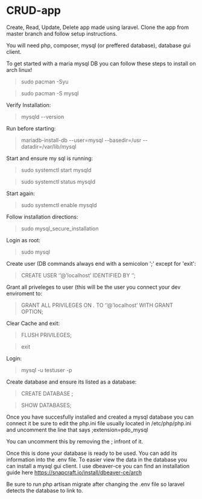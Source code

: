 # CRUD-app
Create, Read, Update, Delete app made using laravel.
Clone the app from master branch and follow setup instructions.


You will need php, composer, mysql (or preffered database), database gui client.

To get started with a maria mysql DB you can follow these steps to install on arch linux!

>sudo pacman -Syu

>sudo pacman -S mysql

Verify Installation:

>mysqld --version

Run before starting:

>mariadb-install-db --user=mysql --basedir=/usr --datadir=/var/lib/mysql

Start and ensure my sql is running:

>sudo systemctl start mysqld

>sudo systemctl status mysqld

Start again:

>sudo systemctl enable mysqld

Follow installation directions:

>sudo mysql_secure_installation

Login as root:

>sudo mysql

Create user (DB commands always end with a semicolon ';' except for 'exit':

> CREATE USER ‘<username>’@’localhost’ IDENTIFIED BY ‘<password>’;


Grant all priveleges to user (this will be the user you connect your dev enviroment to:

> GRANT ALL PRIVILEGES ON *.* TO ‘<username>’@’localhost’ WITH GRANT OPTION;

Clear Cache and exit:

> FLUSH PRIVILEGES;

> exit

Login:

> mysql -u testuser -p

Create database and ensure its listed as a database:

> CREATE DATABASE <dbname>;

> SHOW DATABASES;

Once you have succesfully installed and created a mysql database you can connect it be sure to edit the php.ini file usually located in /etc/php/php.ini and uncomment the line that says 
;extension=pdo_mysql

You can uncomment this by removing the ; infront of it.

Once this is done your database is ready to be used. You can add its information into the .env file. To easier view the data in the database you can install a mysql gui client. I use dbeaver-ce you can find an installation guide here
https://snapcraft.io/install/dbeaver-ce/arch

Be sure to run php artisan migrate after changing the .env file so laravel detects the database to link to. 


